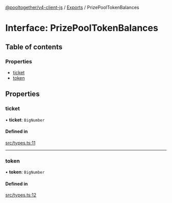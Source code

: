 [@pooltogether/v4-client-js](../README.md) / [Exports](../modules.md) / PrizePoolTokenBalances

# Interface: PrizePoolTokenBalances

## Table of contents

### Properties

- [ticket](PrizePoolTokenBalances.md#ticket)
- [token](PrizePoolTokenBalances.md#token)

## Properties

### ticket

• **ticket**: `BigNumber`

#### Defined in

[src/types.ts:11](https://github.com/pooltogether/v4-js-client/blob/8c8198d/src/types.ts#L11)

___

### token

• **token**: `BigNumber`

#### Defined in

[src/types.ts:12](https://github.com/pooltogether/v4-js-client/blob/8c8198d/src/types.ts#L12)
